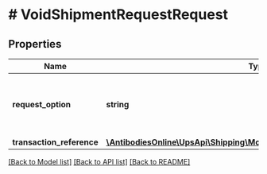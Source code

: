 # # VoidShipmentRequestRequest

## Properties

Name | Type | Description | Notes
------------ | ------------- | ------------- | -------------
**request_option** | **string** | Optional processing. No options  Not used. Left for future uses | [optional]
**transaction_reference** | [**\AntibodiesOnline\UpsApi\Shipping\Model\VoidRequestTransactionReference**](VoidRequestTransactionReference.md) |  | [optional]

[[Back to Model list]](../../README.md#models) [[Back to API list]](../../README.md#endpoints) [[Back to README]](../../README.md)

